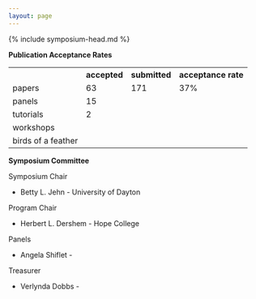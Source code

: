 ```yaml
---
layout: page
---
```

{% include symposium-head.md  %}


**Publication Acceptance Rates**
<table class="table table-hover table-sm"><tbody><tr><th></th>
<th>accepted</th>
<th>submitted</th>
<th>acceptance rate</th>
</tr><tr><td>papers</td>
<td>63</td>
<td>171</td>
<td>37%</td>
</tr><tr><td>panels</td>
<td>15</td>
<td></td>
<td></td>
</tr><tr><td>tutorials</td>
<td>2</td>
<td></td>
<td></td>
</tr><tr><td>workshops</td>
<td></td>
<td></td>
<td></td>
</tr><tr><td>birds of a feather</td>
<td></td>
<td></td>
<td></td>
</tr></tbody></table>


**Symposium Committee**

Symposium Chair

-   Betty L. Jehn - University of Dayton

Program Chair

-   Herbert L. Dershem - Hope College

Panels

-   Angela Shiflet -

Treasurer

-   Verlynda Dobbs -
